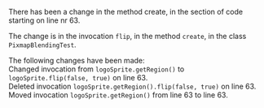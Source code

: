 There has been a change in the method create, in the section of code starting on line nr 63.
  
The change is in the invocation ```flip```, in the method ```create```, in the class ```PixmapBlendingTest```.
  
The following changes have been made:  
Changed invocation from ```logoSprite.getRegion()``` to ```logoSprite.flip(false, true)``` on line 63.  
Deleted invocation ```logoSprite.getRegion().flip(false, true)``` on line 63.  
Moved invocation ```logoSprite.getRegion()``` from line 63 to line 63.  
